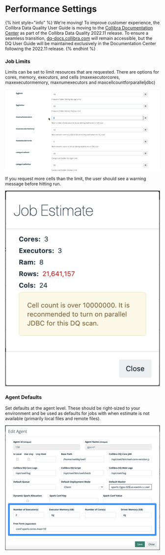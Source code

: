 # Performance Settings

{% hint style="info" %}
We're moving! To improve customer experience, the Collibra Data Quality User Guide is moving to the [Collibra Documentation Center](https://productresources.collibra.com/docs/collibra/latest/Content/Home.htm) as part of the Collibra Data Quality 2022.11 release. To ensure a seamless transition, [dq-docs.collibra.com](../) will remain accessible, but the DQ User Guide will be maintained exclusively in the Documentation Center following the 2022.11 release.&#x20;
{% endhint %}

### Job Limits

Limits can be set to limit resources that are requested. There are options for cores, memory, executors, and cells (maxexecutorcores, maxexecutormemory, maxnumexecutors and maxcellcountforparalleljdbc)

![](../.gitbook/assets/limits.gif)

If you request more cells than the limit, the user should see a warning message before hitting run.

![](<../.gitbook/assets/image (171).png>)

### Agent Defaults

Set defaults at the agent level. These should be right-sized to your environment and be used as defaults for jobs with when estimate is not available (primarily local files and remote files).

![](<../.gitbook/assets/image (36).png>)
